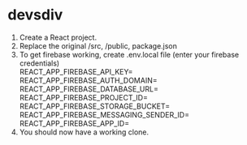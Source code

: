 # devsdiv
1. Create a React project.
2. Replace the original /src, /public, package.json
3. To get firebase working, create .env.local file (enter your firebase credentials)  
    REACT_APP_FIREBASE_API_KEY=  
    REACT_APP_FIREBASE_AUTH_DOMAIN=  
    REACT_APP_FIREBASE_DATABASE_URL=  
    REACT_APP_FIREBASE_PROJECT_ID=  
    REACT_APP_FIREBASE_STORAGE_BUCKET=  
    REACT_APP_FIREBASE_MESSAGING_SENDER_ID=  
    REACT_APP_FIREBASE_APP_ID=  
 4. You should now have a working clone.
